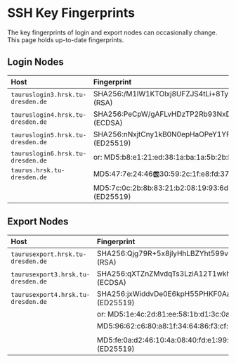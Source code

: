 # SSH Key Fingerprints

The key fingerprints of login and export nodes can occasionally change. This page holds up-to-date
fingerprints.

## Login Nodes

| Host                      | Fingerprint           |
|:--------------------------|:----------------------|
| `tauruslogin3.hrsk.tu-dresden.de` | SHA256:/M1lW1KTOlxj8UFZJS4tLi+8TyndcDqrZfLGX7KAU8s (RSA)      |
| `tauruslogin4.hrsk.tu-dresden.de` | SHA256:PeCpW/gAFLvHDzTP2Rb93NxD+rpUsyQY8WebjQC7kz0 (ECDSA)    |
| `tauruslogin5.hrsk.tu-dresden.de` | SHA256:nNxjtCny1kB0N0epHaOPeY1YFd0ri2Dvt2CK7rOGlXg (ED25519)  |
| `tauruslogin6.hrsk.tu-dresden.de` | or: MD5:b8:e1:21:ed:38:1a:ba:1a:5b:2b:bc:35:31:62:21:49 (RSA) |
| `taurus.hrsk.tu-dresden.de`      | MD5:47:7e:24:46:ab:30:59:2c:1f:e8:fd:37:2a:5d:ee:25 (ECDSA)   |
|                                 | MD5:7c:0c:2b:8b:83:21:b2:08:19:93:6d:03:80:76:8a:7b (ED25519) |

## Export Nodes

| Host                      | Fingerprint           |
|:--------------------------|:----------------------|
| `taurusexport.hrsk.tu-dresden.de`  | SHA256:Qjg79R+5x8jlyHhLBZYht599vRk+SujnG1yT1l2dYUM (RSA)   |
| `taurusexport3.hrsk.tu-dresden.de` | SHA256:qXTZnZMvdqTs3LziA12T1wkhNcFqTHe59fbbU67Qw3g (ECDSA) |
| `taurusexport4.hrsk.tu-dresden.de` | SHA256:jxWiddvDe0E6kpH55PHKF0AaBg/dQLefQaQZ2P4mb3o (ED25519)  |
|                                    | or: MD5:1e:4c:2d:81:ee:58:1b:d1:3c:0a:18:c4:f7:0b:23:20 (RSA) |
|                                    | MD5:96:62:c6:80:a8:1f:34:64:86:f3:cf:c5:9b:cd:af:da (ECDSA)   |
|                                    | MD5:fe:0a:d2:46:10:4a:08:40:fd:e1:99:b7:f2:06:4f:bc (ED25519) |
